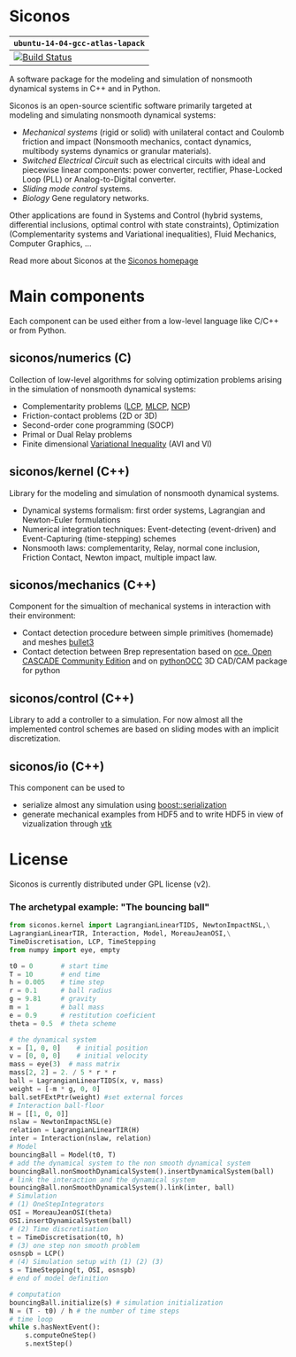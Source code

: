 # Siconos
|  **`ubuntu-14-04-gcc-atlas-lapack`**   |
|----------------------------------------|
|[![Build Status](https://travis-ci.org/siconos/siconos.svg?branch=master)](https://travis-ci.org/siconos/siconos)|

A software package for the modeling and simulation of nonsmooth dynamical systems in C++ and in Python.

Siconos is an open-source scientific software primarily targeted at modeling and simulating nonsmooth dynamical systems:

  * _Mechanical systems_ (rigid or solid) with unilateral contact and Coulomb friction and impact (Nonsmooth mechanics, 
contact dynamics, multibody systems dynamics or granular materials). 
  * _Switched Electrical Circuit_ such as electrical circuits with ideal and piecewise linear components: power converter, rectifier, Phase-Locked Loop (PLL) or Analog-to-Digital converter.
  * _Sliding mode control_ systems.
  * _Biology_ Gene regulatory networks.
 
Other applications are found in Systems and Control (hybrid systems, differential inclusions,
optimal control with state constraints), Optimization (Complementarity systems and Variational inequalities), 
Fluid Mechanics, Computer Graphics, ...

Read more about Siconos at the [Siconos homepage](http://siconos.gforge.inria.fr)
# Main components

Each component can be used either from a low-level language like C/C++ or from Python.

## siconos/numerics (C)

Collection of low-level algorithms for solving optimization problems arising in the simulation of nonsmooth dynamical systems:

  * Complementarity problems ([LCP](https://en.wikipedia.org/wiki/Linear_complementarity_problem), [MLCP](https://en.wikipedia.org/wiki/Mixed_linear_complementarity_problem), [NCP](https://en.wikipedia.org/wiki/Nonlinear_complementarity_problem))
  * Friction-contact problems (2D or 3D)
  * Second-order cone programming (SOCP)
  * Primal or Dual Relay problems
  * Finite dimensional [Variational Inequality](https://en.wikipedia.org/wiki/Variational_inequality) (AVI and VI)

## siconos/kernel (C++)

Library for the modeling and simulation of nonsmooth dynamical systems.

  * Dynamical systems formalism: first order systems, Lagrangian and Newton-Euler formulations
  * Numerical integration techniques: Event-detecting (event-driven) and Event-Capturing (time-stepping) schemes
  * Nonsmooth laws: complementarity, Relay, normal cone inclusion, Friction Contact, Newton impact, multiple impact law.

## siconos/mechanics (C++)

Component for the simualtion of mechanical systems in interaction with their environment:
* Contact detection procedure between simple primitives (homemade) and meshes [bullet3](https://github.com/bulletphysics/bullet3)
* Contact detection between Brep representation based on [oce. Open CASCADE Community Edition](https://github.com/tpaviot/oce) and on [pythonOCC](https://github.com/tpaviot/pythonocc) 3D CAD/CAM package for python 

## siconos/control (C++)

Library to add a controller to a simulation. For now almost all the implemented control schemes are based on sliding modes with an implicit discretization.

## siconos/io (C++)

This component can be used to 
* serialize almost any simulation using [boost::serialization](http://www.boost.org/doc/libs/1_60_0/libs/serialization/doc/index.html)
* generate mechanical examples from HDF5 and to write HDF5 in view of vizualization through [vtk](http://www.vtk.org)

# License

Siconos is currently distributed under GPL license (v2).

### The archetypal example: "The bouncing ball"
```python
from siconos.kernel import LagrangianLinearTIDS, NewtonImpactNSL,\
LagrangianLinearTIR, Interaction, Model, MoreauJeanOSI,\
TimeDiscretisation, LCP, TimeStepping
from numpy import eye, empty

t0 = 0       # start time
T = 10       # end time
h = 0.005    # time step
r = 0.1      # ball radius
g = 9.81     # gravity
m = 1        # ball mass
e = 0.9      # restitution coeficient
theta = 0.5  # theta scheme

# the dynamical system
x = [1, 0, 0]    # initial position
v = [0, 0, 0]    # initial velocity
mass = eye(3)  # mass matrix
mass[2, 2] = 2. / 5 * r * r
ball = LagrangianLinearTIDS(x, v, mass)
weight = [-m * g, 0, 0] 
ball.setFExtPtr(weight) #set external forces
# Interaction ball-floor
H = [[1, 0, 0]]
nslaw = NewtonImpactNSL(e)
relation = LagrangianLinearTIR(H)
inter = Interaction(nslaw, relation)
# Model
bouncingBall = Model(t0, T)
# add the dynamical system to the non smooth dynamical system
bouncingBall.nonSmoothDynamicalSystem().insertDynamicalSystem(ball)
# link the interaction and the dynamical system
bouncingBall.nonSmoothDynamicalSystem().link(inter, ball)
# Simulation
# (1) OneStepIntegrators
OSI = MoreauJeanOSI(theta)
OSI.insertDynamicalSystem(ball)
# (2) Time discretisation 
t = TimeDiscretisation(t0, h)
# (3) one step non smooth problem
osnspb = LCP()
# (4) Simulation setup with (1) (2) (3)
s = TimeStepping(t, OSI, osnspb)
# end of model definition

# computation
bouncingBall.initialize(s) # simulation initialization
N = (T - t0) / h # the number of time steps
# time loop
while s.hasNextEvent():
    s.computeOneStep()
    s.nextStep()
